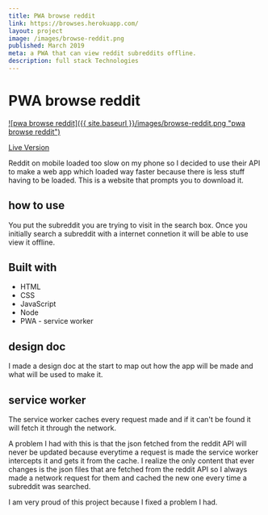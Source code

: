 ```yaml
---
title: PWA browse reddit
link: https://browses.herokuapp.com/
layout: project
image: /images/browse-reddit.png
published: March 2019
meta: a PWA that can view reddit subreddits offline.
description: full stack Technologies
---
```




# PWA browse reddit

<a href="https://browses.herokuapp.com/">
    ![pwa browse reddit]({{ site.baseurl }}/images/browse-reddit.png "pwa browse reddit")
</a>

[Live Version](https://browses.herokuapp.com/)

Reddit on mobile loaded too slow on my phone so I decided to use their API to make a web app which loaded way faster because there is less stuff having to be loaded. This is a website that prompts you to download it.

## how to use

You put the subreddit you are trying to visit in the search box. Once you initially search a subreddit with a internet connetion it will be able to use view it offline.


## Built with

* HTML
* CSS
* JavaScript
* Node
* PWA - service worker

## design doc

I made a design doc at the start to map out how the app will be made and what will be used to make it.

## service worker

The service worker caches every request made and if it can't be found it will fetch it through the network.

A problem I had with this is that the json fetched from the reddit API will never be updated because everytime a request is made the service worker intercepts it and gets it from the cache. I realize the only content that ever changes is the json files that are fetched from the reddit API so I always made a network request for them and cached the new one every time a subreddit was searched.

I am very proud of this project because I fixed a problem I had.
